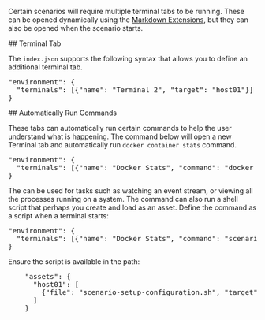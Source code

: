 Certain scenarios will require multiple terminal tabs to be running. These can be opened dynamically using the [Markdown Extensions](), but they can also be opened when the scenario starts.

## Terminal Tab

The `index.json` supports the following syntax that allows you to define an additional terminal tab.

<pre>
"environment": {
  "terminals": [{"name": "Terminal 2", "target": "host01"}]
}
</pre>

## Automatically Run Commands

These tabs can automatically run certain commands to help the user understand what is happening. The command below will open a new Terminal tab and automatically run `docker container stats` command.

<pre>
"environment": {
  "terminals": [{"name": "Docker Stats", "command": "docker container stats", "target": "host01"}]
}
</pre>

The can be used for tasks such as watching an event stream, or viewing all the processes running on a system. The command can also run a shell script that perhaps you create and load as an asset. Define the command as a script when a terminal starts:

<pre>
"environment": {
  "terminals": [{"name": "Docker Stats", "command": "scenario-setup-configuration", "target": "host01"}]
}
</pre>

Ensure the script is available in the path:

<pre>
    "assets": {
      "host01": [
        {"file": "scenario-setup-configuration.sh", "target": "/usr/local/bin", "chmod": "+x"}
      ]
    }
</pre>
